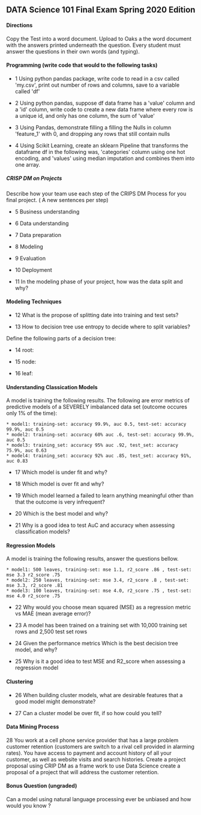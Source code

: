 

## DATA Science 101 Final Exam Spring 2020 Edition

#### Directions

Copy the Test into a word document.  Upload to Oaks a the word document with the answers printed underneath the question.  Every student must answer the questions in their own words (and typing).  

#### Programming (write code that would to the following tasks)

+ 1 Using python pandas package, write code to read in a csv called 'my.csv', print out number of rows and columns, save to a variable called 'df'


+ 2 Using python pandas,  suppose df data frame has a 'value' column and a 'id' column, write code to create a new data frame
where every row is a unique id, and only has one column, the sum of 'value'


+ 3 Using Pandas, demonstrate filling a filling the Nulls in column 'feature_1' with 0, and dropping any rows that still contain nulls


+ 4 Using Scikit Learning, create an sklearn Pipeline that transforms  the dataframe df in the following was,
'categories' column using one hot encoding, and 'values' using median imputation and combines them into one array.



##### CRISP DM on Projects

Describe how your team use each step of the CRIPS DM Process for you final project.  ( A new sentences per step)

+ 5 Business understanding






+ 6 Data understanding






+ 7 Data preparation





+ 8 Modeling






+ 9 Evaluation






+ 10 Deployment







+ 11 In the modeling phase of your project, how was the data split and why?






#### Modeling Techniques

+ 12 What is the propose of splitting date into training and test sets?




+ 13 How to decision tree use entropy to decide where to split variables?




Define the following parts of a decision tree:

+ 14 root:


+ 15 node:


+ 16 leaf:

#### Understanding Classication Models
A model is training the following results.
The following are error metrics of predictive models of a SEVERELY imbalanced data set (outcome occures only 1% of the time):

    * model1: training-set: accuracy 99.9%, auc 0.5, test-set: accuracy 99.9%, auc 0.5
    * model2: training-set: accuracy 60% auc .6, test-set: accuracy 99.9%, auc 0.5
    * model3: training_set: accuracy 95% auc .92, test_set: accuracy 75.9%, auc 0.63
    * model4: training_set: accuracy 92% auc .85, test_set: accuracy 91%, auc 0.83


+ 17 Which model is under fit and why?

+ 18  Which model is over fit and why?

+ 19 Which model learned a failed to learn anything meaningful other than that the outcome is very infrequent?

+ 20 Which is the best model and why?

+ 21 Why is a good idea to test AuC and accuracy when assessing classification models?


#### Regression Models
A model is training the following results, answer the questions bellow.

    * model1: 500 leaves, training-set: mse 1.1, r2_score .86 , test-set: mse 3.3 r2_score .75
    * model2: 250 leaves, training-set: mse 3.4, r2_score .8 , test-set: mse 3.3, r2_score .81
    * model3: 100 leaves, training-set: mse 4.0, r2_score .75 , test-set: mse 4.0 r2_score .75


+ 22 Why would you choose mean squared (MSE) as a regression metric vs MAE (mean average error)?


+ 23 A model has been trained on a training set with 10,000 training set rows and 2,500 test set rows


+ 24 Given the  performance metrics Which is the best decision tree model, and why?


+ 25 Why is it a good idea to test MSE and R2_score when assessing a regression model



#### Clustering

+ 26 When building cluster models, what are desirable features that a good model might demonstrate?  


+ 27 Can a cluster model be over fit, if so how could you tell?


#### Data Mining Process

28 You work at a cell phone service provider that has a large problem customer retention (customers are switch to a rival cell provided in alarming rates). You have access to payment and account history of all your customer, as well as website visits and search histories.  Create a project proposal using CRIP DM as a frame work to use Data Science create a proposal of a project that will address the customer retention.



#### Bonus Question (ungraded)
Can a model using natural language processing ever be unbiased and how would you know ? 
